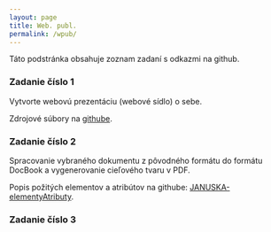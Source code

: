 ```yaml
---
layout: page
title: Web. publ.
permalink: /wpub/
---
```


Táto podstránka obsahuje zoznam zadaní s odkazmi na github.

### **Zadanie číslo 1** 
Vytvorte webovú prezentáciu (webové sídlo) o sebe.

Zdrojové súbory na [githube](https://github.com/patro213/patro213.github.io).

### **Zadanie číslo 2** 
Spracovanie vybraného dokumentu z pôvodného formátu do formátu DocBook a vygenerovanie cieľového tvaru v PDF.

Popis požitých elementov a atribútov na githube: [JANUSKA-elementyAtributy](https://github.com/patro213/patro213.github.io/tree/master/webove_publikovanie/zadanie_2/JANUSKA-elementyAtributy.pdf).

### **Zadanie číslo 3** 
